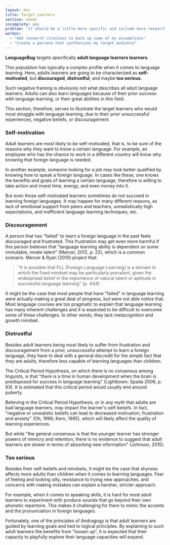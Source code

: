 ```yaml
---
layout: doc
title: Target Learners
section: needs
incomplete: yes
problem: "it should be a little more specific and include more research"
workon:
  - "Add research citations to back up some of my assumptions"
  - "Create a persona that synthesizes my target audience"
---
```


**LanguageBug** targets specifically **adult language learners learners**. 

This population has typically a complex profile when it comes to language learning. Here, adults learners are going to be characterized as **self-motivated**, but **discouraged**, **distrustful**, and maybe **too serious**.

Such negative framing is obviously not what describes all adult language learners. Adults can also learn languages because of their prior success with language learning, or their great abilities in this field.

This section, therefore, serves to illustrate the target learners who would most struggle with language learning, due to their prior unsuccessful experiences, negative beliefs, or discouragement.

### Self-motivation

Adult learners are most likely to be self-motivated, that is, to be sure of the reasons why  they want to know a certain language. For example, an employee who has the chance to work in a different country will know why knowing that foreign language is needed. 

In another example, someone looking for a job may look better qualified by knowing how to speak a foreign language. In cases like these, one knows the benefits and goals of learning a certain language, therefore is willing to take action and invest time, energy, and even money into it.

But even those self-motivated learners sometimes do not succeed in learning foreign languages. It may happen for many different reasons, as lack of emotional support from peers and teachers, unrealistically high expectations, and inefficient language learning techniques, etc.

### Discouragement

A person that has "failed" to learn a foreign language in the past feels discouraged and frustrated. This frustration may get even more harmful if this person believes that “language learning ability is dependent on some immutable, innate talent” (Mercer, 2012, p. 22), which is a common scenario. Mercer & Ryan (2010) project that: 

> "It is possible that FLL [Foreign Language Learning] is a domain in which the fixed mindset may be particularly prevalent, given the widespread belief in the importance of natural talent or aptitude in successful language learning" (p. 444)

It might be the case that most people that have "failed" in language learning were actually making a great deal of progress, but were not able notice that. Most language courses are too pragmatic to explain that language learning has many inherent challenges and it is expected to be difficult to overcome some of these challenges. In other words, they lack metacognition and growth mindset.

### Distrustful

Besides adult learners being most likely to suffer from frustration and discouragement from a prior, unsuccessful attempt to learn a foreign language, they have to deal with a general discredit for the simple fact that they are adults, therefore less capable of learning languages than children.

The Critical Period Hypothesis, on which there is no consensus among linguists, is that "there is a time in human development when the brain is predisposed for success in language learning" (Lightbown; Spada 2006, p. 93). It is estimated that this critical period would usually end around puberty.

Believing in the Critical Period Hypothesis, or in any *myth* that adults are bad language learners, may impact the  learner's self-beliefs. In fact, "negative or unrealistic beliefs can lead to decreased motivation, frustration and anxiety" (Oh, 1996; Kern, 1995), which will likely affect the quality of learning experiences.

But while "the general consensus is that the younger learner has stronger powers of mimicry and retention, there is no evidence to suggest that adult learners are slower in terms of absorbing new information" (Johnson, 2015). 

### Too serious

Besides their self-beliefs and mindsets, it might be the case that shyness affects more adults than children when it comes to learning languages. Fear of feeling and looking silly, resistance to trying new approaches, and concerns with making mistakes can explain a harsher, stricter approach.

For example, when it comes to speaking skills, it is hard for most adult learners to experiment with produce sounds that go beyond their own phonetic repertoire. This makes it challenging for them to mimic the accents and the pronunciation in foreign languages.

Fortunately, one of the principles of Andragogy is that adult learners are guided by learning goals and tied to logical principles. By explaining to such adult learners the benefits from "loosen up", it is expected that their capacity to playfully explore their language capacities will expand.